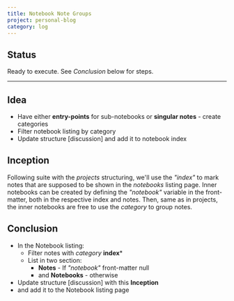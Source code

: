 ```yaml
---
title: Notebook Note Groups
project: personal-blog
category: log
---
```


## Status

Ready to execute. See *Conclusion* below for steps.

---

## Idea

* Have either **entry-points** for sub-notebooks or **singular notes** - create categories
* Filter notebook listing by category
* Update structure [discussion] and add it to notebook index

## Inception

Following suite with the *projects* structuring, we'll use the *"index"* to mark notes that are supposed to be shown in the *notebooks* listing page. Inner notebooks can be created by defining the *"notebook"* variable in the front-matter, both in the respective index and notes. Then, same as in projects, the inner notebooks are free to use the *category* to group notes.

## Conclusion

* In the Notebook listing: 
    * Filter notes with *category* **index***
    * List in two section: 
        * **Notes** - If *"notebook"* front-matter null
        *  and **Notebooks** - otherwise
* Update structure [discussion] with this **Inception**
* and add it to the Notebook listing page